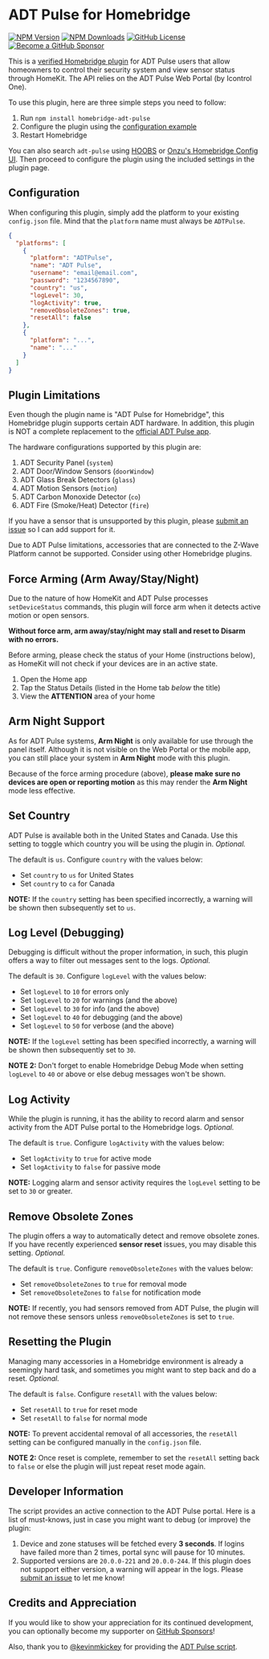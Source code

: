 ADT Pulse for Homebridge
=========================

[![NPM Version](https://img.shields.io/npm/v/homebridge-adt-pulse.svg?style=flat-square&color=blue)](https://www.npmjs.com/package/homebridge-adt-pulse)
[![NPM Downloads](https://img.shields.io/npm/dt/homebridge-adt-pulse.svg?style=flat-square&color=success)](https://www.npmjs.com/package/homebridge-adt-pulse)
[![GitHub License](https://img.shields.io/github/license/mrjackyliang/homebridge-adt-pulse?style=flat-square&color=yellow)](https://github.com/mrjackyliang/homebridge-adt-pulse/blob/master/LICENSE)
[![Become a GitHub Sponsor](https://img.shields.io/badge/sponsor-github-black?style=flat-square&color=orange)](https://github.com/sponsors/mrjackyliang)

This is a [verified Homebridge plugin](https://github.com/homebridge/homebridge/wiki/verified-Plugins#verified-plugins) for ADT Pulse users that allow homeowners to control their security system and view sensor status through HomeKit. The API relies on the ADT Pulse Web Portal (by Icontrol One).

To use this plugin, here are three simple steps you need to follow:
1. Run `npm install homebridge-adt-pulse`
2. Configure the plugin using the [configuration example](#configuration)
3. Restart Homebridge

You can also search `adt-pulse` using [HOOBS](https://github.com/mkellsy/homebridge-config-ui) or [Onzu's Homebridge Config UI](https://github.com/oznu/homebridge-config-ui-x). Then proceed to configure the plugin using the included settings in the plugin page.

## Configuration
When configuring this plugin, simply add the platform to your existing `config.json` file. Mind that the `platform` name must always be `ADTPulse`.
```json
{
  "platforms": [
    {
      "platform": "ADTPulse",
      "name": "ADT Pulse",
      "username": "email@email.com",
      "password": "1234567890",
      "country": "us",
      "logLevel": 30,
      "logActivity": true,
      "removeObsoleteZones": true,
      "resetAll": false
    },
    {
      "platform": "...",
      "name": "..."
    }
  ]
}
```

## Plugin Limitations
Even though the plugin name is "ADT Pulse for Homebridge", this Homebridge plugin supports certain ADT hardware. In addition, this plugin is NOT a complete replacement to the [official ADT Pulse app](https://www.adt.com/help/faq/adt-pulse/adt-pulse-mobile-app).

The hardware configurations supported by this plugin are:
1. ADT Security Panel (`system`)
2. ADT Door/Window Sensors (`doorWindow`)
3. ADT Glass Break Detectors (`glass`)
4. ADT Motion Sensors (`motion`)
5. ADT Carbon Monoxide Detector (`co`)
6. ADT Fire (Smoke/Heat) Detector (`fire`)

If you have a sensor that is unsupported by this plugin, please [submit an issue](https://github.com/mrjackyliang/homebridge-adt-pulse/issues/new/choose) so I can add support for it.

Due to ADT Pulse limitations, accessories that are connected to the Z-Wave Platform cannot be supported. Consider using other Homebridge plugins.

## Force Arming (Arm Away/Stay/Night)
Due to the nature of how HomeKit and ADT Pulse processes `setDeviceStatus` commands, this plugin will force arm when it detects active motion or open sensors.

__Without force arm, arm away/stay/night may stall and reset to Disarm with no errors.__

Before arming, please check the status of your Home (instructions below), as HomeKit will not check if your devices are in an active state.

1. Open the Home app
2. Tap the Status Details (listed in the Home tab _below_ the title)
3. View the __ATTENTION__ area of your home

## Arm Night Support
As for ADT Pulse systems, __Arm Night__ is only available for use through the panel itself. Although it is not visible on the Web Portal or the mobile app, you can still place your system in __Arm Night__ mode with this plugin.

Because of the force arming procedure (above), __please make sure no devices are open or reporting motion__ as this may render the __Arm Night__ mode less effective.

## Set Country
ADT Pulse is available both in the United States and Canada. Use this setting to toggle which country you will be using the plugin in. _Optional._

The default is `us`. Configure `country` with the values below:
* Set `country` to `us` for United States
* Set `country` to `ca` for Canada

__NOTE:__ If the `country` setting has been specified incorrectly, a warning will be shown then subsequently set to `us`.

## Log Level (Debugging)
Debugging is difficult without the proper information, in such, this plugin offers a way to filter out messages sent to the logs. _Optional._

The default is `30`. Configure `logLevel` with the values below:
* Set `logLevel` to `10` for errors only
* Set `logLevel` to `20` for warnings (and the above)
* Set `logLevel` to `30` for info (and the above)
* Set `logLevel` to `40` for debugging (and the above)
* Set `logLevel` to `50` for verbose (and the above)

__NOTE:__ If the `logLevel` setting has been specified incorrectly, a warning will be shown then subsequently set to `30`.

__NOTE 2:__ Don't forget to enable Homebridge Debug Mode when setting `logLevel` to `40` or above or else debug messages won't be shown.

## Log Activity
While the plugin is running, it has the ability to record alarm and sensor activity from the ADT Pulse portal to the Homebridge logs. _Optional._

The default is `true`. Configure `logActivity` with the values below:
* Set `logActivity` to `true` for active mode
* Set `logActivity` to `false` for passive mode

__NOTE:__ Logging alarm and sensor activity requires the `logLevel` setting to be set to `30` or greater.

## Remove Obsolete Zones
The plugin offers a way to automatically detect and remove obsolete zones. If you have recently experienced __sensor reset__ issues, you may disable this setting. _Optional._

The default is `true`. Configure `removeObsoleteZones` with the values below:
* Set `removeObsoleteZones` to `true` for removal mode
* Set `removeObsoleteZones` to `false` for notification mode

__NOTE:__ If recently, you had sensors removed from ADT Pulse, the plugin will not remove these sensors unless `removeObsoleteZones` is set to `true`.

## Resetting the Plugin
Managing many accessories in a Homebridge environment is already a seemingly hard task, and sometimes you might want to step back and do a reset. _Optional._

The default is `false`. Configure `resetAll` with the values below:
* Set `resetAll` to `true` for reset mode
* Set `resetAll` to `false` for normal mode

__NOTE:__ To prevent accidental removal of all accessories, the `resetAll` setting can be configured manually in the `config.json` file.

__NOTE 2:__ Once reset is complete, remember to set the `resetAll` setting back to `false` or else the plugin will just repeat reset mode again.

## Developer Information
The script provides an active connection to the ADT Pulse portal. Here is a list of must-knows, just in case you might want to debug (or improve) the plugin:

1. Device and zone statuses will be fetched every __3 seconds__. If logins have failed more than 2 times, portal sync will pause for 10 minutes.
2. Supported versions are `20.0.0-221` and `20.0.0-244`. If this plugin does not support either version, a warning will appear in the logs. Please [submit an issue](https://github.com/mrjackyliang/homebridge-adt-pulse/issues/new/choose) to let me know!

## Credits and Appreciation
If you would like to show your appreciation for its continued development, you can optionally become my supporter on [GitHub Sponsors](https://github.com/sponsors/mrjackyliang)!

Also, thank you to [@kevinmkickey](https://github.com/kevinmhickey) for providing the [ADT Pulse script](https://github.com/kevinmhickey/adt-pulse).
